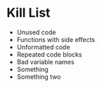 Kill List
=========
* Unused code
* Functions with side effects
* Unformatted code
* Repeated code blocks
* Bad variable names
* Something
* Something two
